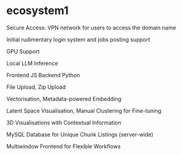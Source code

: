 # ecosystem1

Secure Access: VPN network for users to access the domain name

Initial rudimentary login system and jobs posting support

GPU Support

Local LLM Inference

Frontend JS Backend Python

File Upload, Zip Upload

Vectorisation, Metadata-powered Embedding

Latent Space Visualisation, Manual Clustering for Fine-tuning

3D Visualisations with Contextual Information

MySQL Database for Unique Chunk Listings (server-wide)

Multiwindow Frontend for Flexible Workflows
